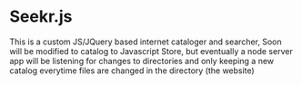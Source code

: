 # Seekr.js
This is a custom JS/JQuery based internet cataloger and searcher, Soon will be modified to catalog to Javascript Store, but eventually a node server app will be listening for changes to directories and only keeping a new catalog everytime files are changed in the directory (the website)
